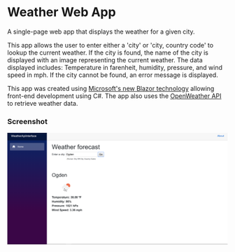 # Weather Web App
A single-page web app that displays the weather for a given city.

This app allows the user to enter either a 'city' or 'city, country code' to lookup the current weather. If the city is found, the name of the city is displayed with an image representing the current weather. The data displayed includes: Temperature in farenheit, humidity, pressure, and wind speed in mph. If the city cannot be found, an error message is displayed.

This app was created using [Microsoft's new Blazor technology](https://dotnet.microsoft.com/apps/aspnet/web-apps/blazor) allowing front-end development using C#. The app also uses the [OpenWeather API](https://openweathermap.org/api) to retrieve weather data.

### Screenshot
![Weather Web App](screenshots/results.png?raw=true "Weather Web App")

